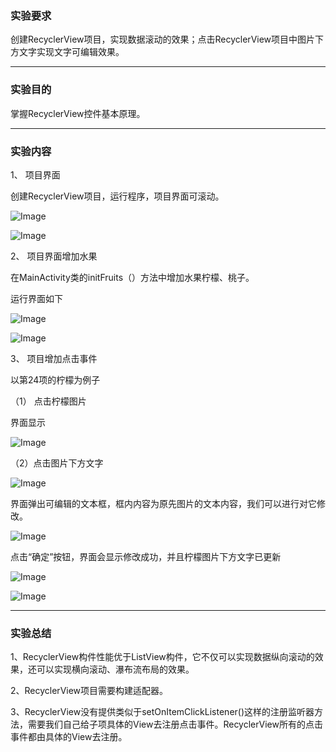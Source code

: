 ### 实验要求

创建RecyclerView项目，实现数据滚动的效果；点击RecyclerView项目中图片下方文字实现文字可编辑效果。

------

### 实验目的

掌握RecyclerView控件基本原理。

------

### 实验内容

 

1、 项目界面

创建RecyclerView项目，运行程序，项目界面可滚动。

![Image](https://github.com/mk272/2018118123_Android/raw/master/Lab_6/Lab_6pictures/1_1.png)

![Image](https://github.com/mk272/2018118123_Android/raw/master/Lab_6/Lab_6pictures/1_2.png)

2、 项目界面增加水果

在MainActivity类的initFruits（）方法中增加水果柠檬、桃子。

运行界面如下

![Image](https://github.com/mk272/2018118123_Android/raw/master/Lab_6/Lab_6pictures/2_1.png)

![Image](https://github.com/mk272/2018118123_Android/raw/master/Lab_6/Lab_6pictures/2_2.png)

3、 项目增加点击事件

以第24项的柠檬为例子

（1）    点击柠檬图片

界面显示

![Image](https://github.com/mk272/2018118123_Android/raw/master/Lab_6/Lab_6pictures/3_1.png)

（2）点击图片下方文字

![Image](https://github.com/mk272/2018118123_Android/raw/master/Lab_6/Lab_6pictures/3_2.png)

界面弹出可编辑的文本框，框内内容为原先图片的文本内容，我们可以进行对它修改。

![Image](https://github.com/mk272/2018118123_Android/raw/master/Lab_6/Lab_6pictures/3_3.png)

点击“确定”按钮，界面会显示修改成功，并且柠檬图片下方文字已更新

![Image](https://github.com/mk272/2018118123_Android/raw/master/Lab_6/Lab_6pictures/3_4.png)

![Image](https://github.com/mk272/2018118123_Android/raw/master/Lab_6/Lab_6pictures/3_5.png)

------

### 实验总结

1、RecyclerView构件性能优于ListView构件，它不仅可以实现数据纵向滚动的效果，还可以实现横向滚动、瀑布流布局的效果。

2、RecyclerView项目需要构建适配器。

3、RecyclerView没有提供类似于setOnItemClickListener()这样的注册监听器方法，需要我们自己给子项具体的View去注册点击事件。RecyclerView所有的点击事件都由具体的View去注册。